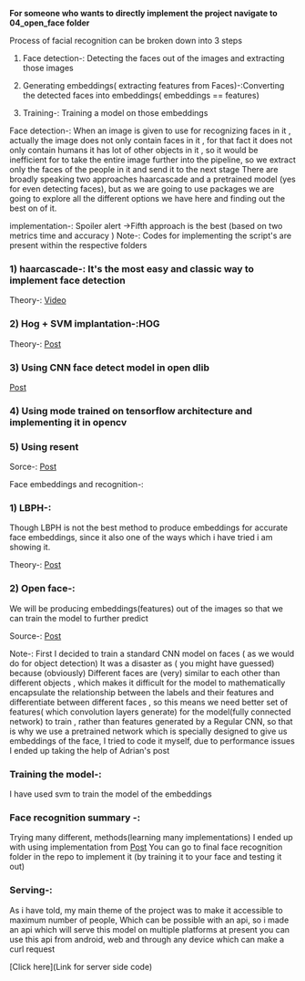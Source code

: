 
**For someone who wants to directly implement the project navigate to 04_open_face folder**

Process of facial recognition can be broken down into 3 steps

1) Face detection-: Detecting the faces out of the images and  extracting those images

2) Generating embeddings( extracting features from Faces)-:Converting the detected faces into embeddings( embeddings == features)

3) Training-: Training a model on those embeddings



Face detection-: When an image is given to use for recognizing faces in it , actually the image does not only contain faces in it , for that fact it does not only contain humans it has lot of
other objects in it , so it would be inefficient for to take the entire image further into the pipeline, so we extract only the faces of the people in it and send it to the next stage
There are broadly speaking two approaches haarcascade and a pretrained model (yes for even detecting faces), but as we are going to use packages we are going to explore all the different options
we have here and finding out the best on of it.

implementation-: Spoiler alert ->Fifth approach is the best (based on two metrics time and accuracy )
Note-: Codes for implementing the script's are present within the respective folders

### 1) haarcascade-: It's the most easy and classic way to implement face detection
Theory-: [Video](https://www.youtube.com/watch?v=F5rysk51txQ&t=408s)

### 2) Hog + SVM implantation-:HOG

Theory-: [Post](https://www.learnopencv.com/histogram-of-oriented-gradients/)


### 3) Using CNN face detect model in open dlib
[Post](https://www.pyimagesearch.com/2017/04/03/facial-landmarks-dlib-opencv-python/)

### 4) Using  mode trained on  tensorflow architecture and implementing it in opencv


### 5) Using resent

Sorce-: [Post](https://www.pyimagesearch.com/2018/02/26/face-detection-with-opencv-and-deep-learning/)

Face embeddings and recognition-:

### 1) LBPH-:
Though LBPH is not the best method to produce embeddings for accurate face embeddings, since it also one of the ways which i have tried i am showing it.

Theory-: [Post](https://www.learnopencv.com/histogram-of-oriented-gradients/)


### 2) Open face-:
 We will be producing embeddings(features) out of the images so that we can train the model to further predict

Source-:
[Post](https://www.pyimagesearch.com/2018/09/24/opencv-face-recognition/)

Note-:
First I decided to train a standard CNN model on faces ( as we would do for object detection) It was a disaster as ( you might have guessed) because (obviously) Different faces are (very) similar to each other  than different objects , which makes it difficult for the model to mathematically encapsulate the relationship between the labels and  their features and differentiate between different faces , so this means we need better set of features( which convolution layers generate) for the model(fully connected network) to train , rather than features generated by a Regular CNN, so that is why we use a pretrained network which is specially designed to give us embeddings of the face,
I tried to code it myself, due to performance issues I ended up taking the help of Adrian's post


### Training the model-:
I have used svm to train the model of the embeddings

### Face recognition summary -:
Trying many different, methods(learning many implementations) I ended up with using implementation from
[Post](https://www.pyimagesearch.com/2018/09/24/opencv-face-recognition/)
You can go to final face recognition folder in the repo to implement it (by training it to your face and testing it out)


### Serving-:
As i have told, my main theme of the project was to make it accessible to maximum number of people, Which can be possible with an api, so i made an api which will serve this model
on multiple platforms at present you can use this api from android, web and through any device which can make a curl request

[Click here](Link for server side code)
